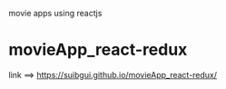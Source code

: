 movie apps using reactjs

# movieApp_react-redux

link ==> https://suibgui.github.io/movieApp_react-redux/
